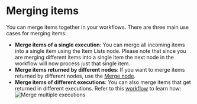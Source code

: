# Merging items

You can merge items together in your workflows. There are three main use cases for merging items:

* **Merge items of a single execution**: You can merge all incoming items into a single item using the Item Lists node. Please note that since you are merging different items into a single item the next node in the workflow will now process just that single item.
* **Merge items returned by different nodes**: If you want to merge items returned by different nodes, use the [Merge node](/integrations/builtin/core-nodes/n8n-nodes-base.merge/).
* **Merge items of different executions**: You can also merge items that get returned in different executions. Refer to this [workflow](https://n8n.io/workflows/1160) to learn how:
    ![Merge multiple executions](/_images/flow-logic/merging/multiple_merge.png)

